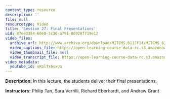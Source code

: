```yaml
---
content_type: resource
description: ''
file: null
resourcetype: Video
title: 'Session 27: Final Presentations'
uid: 87ee3354-60e0-3c36-a791-0d928f719e12
video_files:
  archive_url: http://www.archive.org/download/MITCMS.611JF14/MITCMS_611JF14_lec27_300k.mp4
  video_captions_file: https://open-learning-course-data-rc.s3.amazonaws.com/cms-611j-creating-video-games-fall-2014/23fe4f650459575ea44831fb7d75557b_sKolTx6sxUo.vtt
  video_thumbnail_file: null
  video_transcript_file: https://open-learning-course-data-rc.s3.amazonaws.com/cms-611j-creating-video-games-fall-2014/e29cbdb391130c74a141a5c50b22e143_sKolTx6sxUo.pdf
video_metadata:
  youtube_id: sKolTx6sxUo
---
```


**Description:** In this lecture, the students deliver their final presentations.

**Instructors:** Philip Tan, Sara Verrilli, Richard Eberhardt, and Andrew Grant